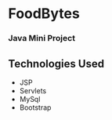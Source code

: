 # FoodBytes
### Java Mini Project
<!--This is a comment in a Markdown file-->

## Technologies Used
-   JSP
-   Servlets
-   MySql
-   Bootstrap